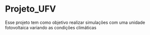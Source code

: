 # Projeto_UFV
 Esse projeto tem como objetivo realizar simulações com uma unidade fotovoltaica variando as condições climáticas
